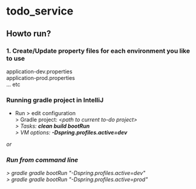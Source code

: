 # todo_service

## Howto run?

### 1. Create/Update property files for each environment you like to use <br>
application-dev.properties <br>
application-prod.properties <br>
... etc

### Running gradle project in IntelliJ
 * Run > edit configuration <br>
\> Gradle project: \<<i>path to current to-do project<i>\> <br>
\> Tasks: <b>clean build bootRun</b> <br>
\> VM options: <b>-Dspring.profiles.active=dev</b> <br>

or

### Run from command line
\> gradle gradle bootRun "-Dspring.profiles.active=dev" <br>
\> gradle gradle bootRun "-Dspring.profiles.active=prod" <br>






